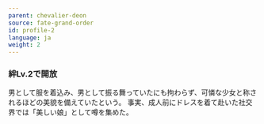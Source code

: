 ```yaml
---
parent: chevalier-deon
source: fate-grand-order
id: profile-2
language: ja
weight: 2
---
```


### 絆Lv.2で開放

男として服を着込み、男として振る舞っていたにも拘わらず、可憐な少女と称されるほどの美貌を備えていたという。
事実、成人前にドレスを着て赴いた社交界では「美しい娘」として噂を集めた。
